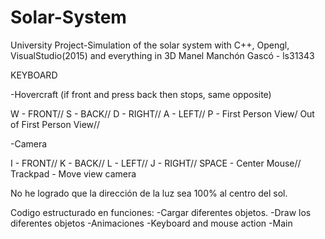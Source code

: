 # Solar-System
University Project-Simulation of the solar system with C++, Opengl, VisualStudio(2015) and everything in 3D
Manel Manchón Gascó - ls31343

KEYBOARD

-Hovercraft (if front and press back then stops, same opposite)

W - FRONT//
S - BACK//
D - RIGHT//
A - LEFT//
P - First Person View/ Out of First Person View//


-Camera

I - FRONT//
K - BACK//
L - LEFT//
J - RIGHT//
SPACE - Center Mouse//
Trackpad - Move view camera

No he logrado que la dirección de la luz sea 100% al centro del sol.

Codigo estructurado en funciones:
-Cargar diferentes objetos.
-Draw los diferentes objetos
-Animaciones
-Keyboard and mouse action
-Main
